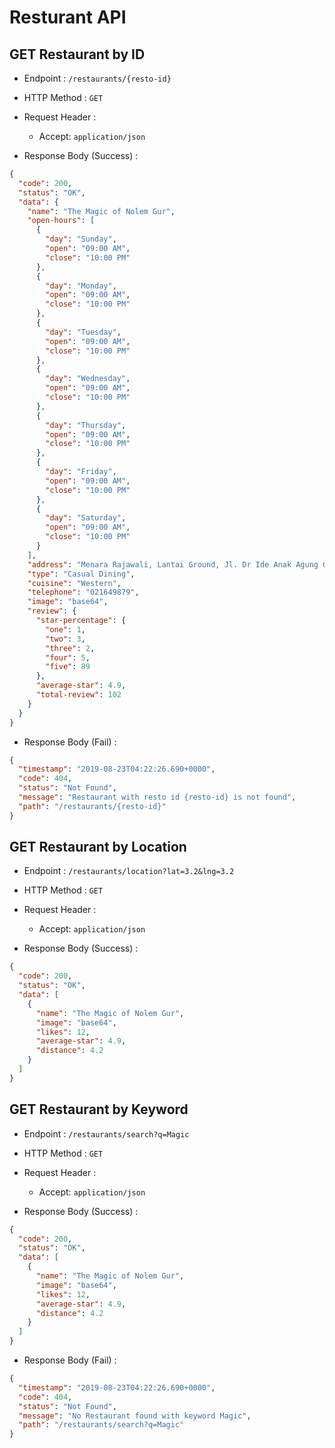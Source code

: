 # Resturant API

## GET Restaurant by ID

- Endpoint : `/restaurants/{resto-id}`
- HTTP Method : `GET`

- Request Header :
  - Accept: `application/json`
- Response Body (Success) :

```json
{
  "code": 200,
  "status": "OK",
  "data": {
    "name": "The Magic of Nolem Gur",
    "open-hours": [
      {
        "day": "Sunday",
        "open": "09:00 AM",
        "close": "10:00 PM"
      },
      {
        "day": "Monday",
        "open": "09:00 AM",
        "close": "10:00 PM"
      },
      {
        "day": "Tuesday",
        "open": "09:00 AM",
        "close": "10:00 PM"
      },
      {
        "day": "Wednesday",
        "open": "09:00 AM",
        "close": "10:00 PM"
      },
      {
        "day": "Thursday",
        "open": "09:00 AM",
        "close": "10:00 PM"
      },
      {
        "day": "Friday",
        "open": "09:00 AM",
        "close": "10:00 PM"
      },
      {
        "day": "Saturday",
        "open": "09:00 AM",
        "close": "10:00 PM"
      }
    ],
    "address": "Menara Rajawali, Lantai Ground, Jl. Dr Ide Anak Agung Gde Agung, Kuningan, Jakarta",
    "type": "Casual Dining",
    "cuisine": "Western",
    "telephone": "021649879",
    "image": "base64",
    "review": {
      "star-percentage": {
        "one": 1,
        "two": 3,
        "three": 2,
        "four": 5,
        "five": 89
      },
      "average-star": 4.9,
      "total-review": 102
    }
  }
}
```

- Response Body (Fail) :

```json
{
  "timestamp": "2019-08-23T04:22:26.690+0000",
  "code": 404,
  "status": "Not Found",
  "message": "Restaurant with resto id {resto-id} is not found",
  "path": "/restaurants/{resto-id}"
}
```

## GET Restaurant by Location

- Endpoint : `/restaurants/location?lat=3.2&lng=3.2`
- HTTP Method : `GET`

- Request Header :
  - Accept: `application/json`
- Response Body (Success) :

```json
{
  "code": 200,
  "status": "OK",
  "data": [
    {
      "name": "The Magic of Nolem Gur",
      "image": "base64",
      "likes": 12,
      "average-star": 4.9,
      "distance": 4.2
    }
  ]
}
```

## GET Restaurant by Keyword

- Endpoint : `/restaurants/search?q=Magic`
- HTTP Method : `GET`

- Request Header :
  - Accept: `application/json`
- Response Body (Success) :

```json
{
  "code": 200,
  "status": "OK",
  "data": [
    {
      "name": "The Magic of Nolem Gur",
      "image": "base64",
      "likes": 12,
      "average-star": 4.9,
      "distance": 4.2
    }
  ]
}
```

- Response Body (Fail) :

```json
{
  "timestamp": "2019-08-23T04:22:26.690+0000",
  "code": 404,
  "status": "Not Found",
  "message": "No Restaurant found with keyword Magic",
  "path": "/restaurants/search?q=Magic"
}
```
